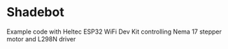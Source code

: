 # Shadebot
Example code with Heltec ESP32 WiFi Dev Kit controlling Nema 17 stepper motor and L298N driver
